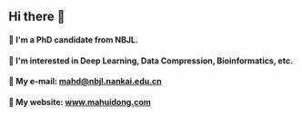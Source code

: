 ## Hi there 👋
#### 🔭 I'm a PhD candidate from NBJL.
#### 🌱 I'm interested in Deep Learning, Data Compression, Bioinformatics, etc.
#### 📧 My e-mail: mahd@nbjl.nankai.edu.cn
#### :link: My website: www.mahuidong.com

<!--
**mhuidong/mhuidong** is a ✨ _special_ ✨ repository because its `README.md` (this file) appears on your GitHub profile.

Here are some ideas to get you started:

- 🔭 I’m currently working on ...
- 🌱 I’m currently learning ...
- 👯 I’m looking to collaborate on ...
- 🤔 I’m looking for help with ...
- 💬 Ask me about ...
- 📫 How to reach me: ...
- 😄 Pronouns: ...
- ⚡ Fun fact: ...
-->

